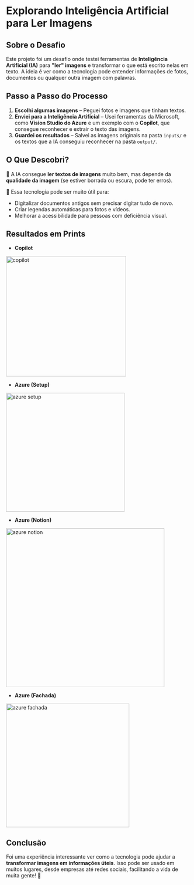 # **Explorando Inteligência Artificial para Ler Imagens**  

## **Sobre o Desafio**  
Este projeto foi um desafio onde testei ferramentas de **Inteligência Artificial (IA)** para **"ler" imagens** e transformar o que está escrito nelas em texto. A ideia é ver como a tecnologia pode entender informações de fotos, documentos ou qualquer outra imagem com palavras.  

## **Passo a Passo do Processo**  

1. **Escolhi algumas imagens** – Peguei fotos e imagens que tinham textos.  
2. **Enviei para a Inteligência Artificial** – Usei ferramentas da Microsoft, como **Vision Studio do Azure** e um exemplo com o **Copilot**, que consegue reconhecer e extrair o texto das imagens.  
3. **Guardei os resultados** – Salvei as imagens originais na pasta `inputs/` e os textos que a IA conseguiu reconhecer na pasta `output/`.  

## **O Que Descobri?**  

🔹 A IA consegue **ler textos de imagens** muito bem, mas depende da **qualidade da imagem** (se estiver borrada ou escura, pode ter erros).  

🔹 Essa tecnologia pode ser muito útil para:  
   - Digitalizar documentos antigos sem precisar digitar tudo de novo.  
   - Criar legendas automáticas para fotos e vídeos.  
   - Melhorar a acessibilidade para pessoas com deficiência visual.  

## **Resultados em Prints**

- **Copilot**
<img width="328" alt="copilot" src="https://github.com/user-attachments/assets/190fc957-3377-4a9a-8858-52fd746ae624" />

- **Azure (Setup)**
<img width="324" alt="azure setup" src="https://github.com/user-attachments/assets/efaeb7a1-801c-48bb-9604-1bb93a57340f" />

- **Azure (Notion)**
<img width="433" alt="azure notion" src="https://github.com/user-attachments/assets/c7bc28e0-9c43-4fd4-8b63-41cf8e16c95a" />

- **Azure (Fachada)**
<img width="337" alt="azure fachada" src="https://github.com/user-attachments/assets/c2e3fae0-73c0-4fb0-ac99-0b4aac89a1f5" />

## **Conclusão** 

Foi uma experiência interessante ver como a tecnologia pode ajudar a **transformar imagens em informações úteis**. Isso pode ser usado em muitos lugares, desde empresas até redes sociais, facilitando a vida de muita gente! 🚀  

